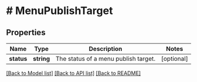 # # MenuPublishTarget

## Properties

Name | Type | Description | Notes
------------ | ------------- | ------------- | -------------
**status** | **string** | The status of a menu publish target. | [optional]

[[Back to Model list]](../../README.md#models) [[Back to API list]](../../README.md#endpoints) [[Back to README]](../../README.md)
